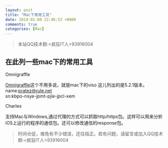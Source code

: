 ```yaml
---
layout: post
title: "Mac下常用工具"
date: 2014-02-08 22:46:53 +0800
comments: true
categories: [Mac]
---
```

>本站QQ技术群:<疯狂IT人>93916004

在此列一些mac下的常用工具
---
Omnigraffle

[Omnigraffle](http://www.omnigroup.com/download/latest/omnigrafflepro.dmg)这个不用多说，就是mac下的viso 这儿列出的是5.2.1版本。 <br>
name:pratez@rule.net <br>
sn:kbpo-nsye-jpmt-pjie-jpcl-xem

Charles

支持Mac与Windows,通过代理的方式可以抓取http/https包。这样可以用来分析iOS上运行的程序的通信包。还可以修改通信的response包。

>时间仓促，难免有不少错误，还往指正。若有问题，请留言或加入QQ技术群:<疯狂IT人>93916004